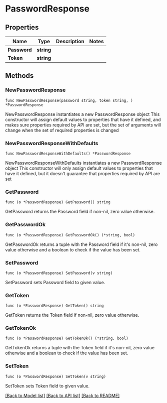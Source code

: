 # PasswordResponse

## Properties

Name | Type | Description | Notes
------------ | ------------- | ------------- | -------------
**Password** | **string** |  | 
**Token** | **string** |  | 

## Methods

### NewPasswordResponse

`func NewPasswordResponse(password string, token string, ) *PasswordResponse`

NewPasswordResponse instantiates a new PasswordResponse object
This constructor will assign default values to properties that have it defined,
and makes sure properties required by API are set, but the set of arguments
will change when the set of required properties is changed

### NewPasswordResponseWithDefaults

`func NewPasswordResponseWithDefaults() *PasswordResponse`

NewPasswordResponseWithDefaults instantiates a new PasswordResponse object
This constructor will only assign default values to properties that have it defined,
but it doesn't guarantee that properties required by API are set

### GetPassword

`func (o *PasswordResponse) GetPassword() string`

GetPassword returns the Password field if non-nil, zero value otherwise.

### GetPasswordOk

`func (o *PasswordResponse) GetPasswordOk() (*string, bool)`

GetPasswordOk returns a tuple with the Password field if it's non-nil, zero value otherwise
and a boolean to check if the value has been set.

### SetPassword

`func (o *PasswordResponse) SetPassword(v string)`

SetPassword sets Password field to given value.


### GetToken

`func (o *PasswordResponse) GetToken() string`

GetToken returns the Token field if non-nil, zero value otherwise.

### GetTokenOk

`func (o *PasswordResponse) GetTokenOk() (*string, bool)`

GetTokenOk returns a tuple with the Token field if it's non-nil, zero value otherwise
and a boolean to check if the value has been set.

### SetToken

`func (o *PasswordResponse) SetToken(v string)`

SetToken sets Token field to given value.



[[Back to Model list]](../README.md#documentation-for-models) [[Back to API list]](../README.md#documentation-for-api-endpoints) [[Back to README]](../README.md)


